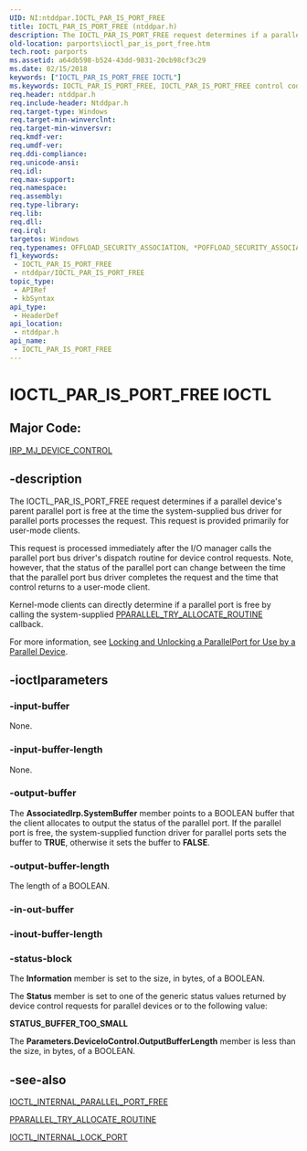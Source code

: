 ```yaml
---
UID: NI:ntddpar.IOCTL_PAR_IS_PORT_FREE
title: IOCTL_PAR_IS_PORT_FREE (ntddpar.h)
description: The IOCTL_PAR_IS_PORT_FREE request determines if a parallel device's parent parallel port is free at the time the system-supplied bus driver for parallel ports processes the request.
old-location: parports\ioctl_par_is_port_free.htm
tech.root: parports
ms.assetid: a64db598-b524-43dd-9831-20cb98cf3c29
ms.date: 02/15/2018
keywords: ["IOCTL_PAR_IS_PORT_FREE IOCTL"]
ms.keywords: IOCTL_PAR_IS_PORT_FREE, IOCTL_PAR_IS_PORT_FREE control code [Parallel Ports], cisspd_3f8c9a8d-225c-48cc-b504-235c79037f99.xml, ntddpar/IOCTL_PAR_IS_PORT_FREE, parports.ioctl_par_is_port_free
req.header: ntddpar.h
req.include-header: Ntddpar.h
req.target-type: Windows
req.target-min-winverclnt: 
req.target-min-winversvr: 
req.kmdf-ver: 
req.umdf-ver: 
req.ddi-compliance: 
req.unicode-ansi: 
req.idl: 
req.max-support: 
req.namespace: 
req.assembly: 
req.type-library: 
req.lib: 
req.dll: 
req.irql: 
targetos: Windows
req.typenames: OFFLOAD_SECURITY_ASSOCIATION, *POFFLOAD_SECURITY_ASSOCIATION
f1_keywords:
 - IOCTL_PAR_IS_PORT_FREE
 - ntddpar/IOCTL_PAR_IS_PORT_FREE
topic_type:
 - APIRef
 - kbSyntax
api_type:
 - HeaderDef
api_location:
 - ntddpar.h
api_name:
 - IOCTL_PAR_IS_PORT_FREE
---
```


# IOCTL_PAR_IS_PORT_FREE IOCTL


##  Major Code:


[IRP_MJ_DEVICE_CONTROL](/windows-hardware/drivers/kernel/irp-mj-device-control)


## -description

The IOCTL_PAR_IS_PORT_FREE request determines if a parallel device's parent parallel port is free at the time the system-supplied bus driver for parallel ports processes the request. This request is provided primarily for user-mode clients.

This request is processed immediately after the I/O manager calls the parallel port bus driver's dispatch routine for device control requests. Note, however, that the status of the parallel port can change between the time that the parallel port bus driver completes the request and the time that control returns to a user-mode client.

Kernel-mode clients can directly determine if a parallel port is free by calling the system-supplied <a href="..\parallel\nc-parallel-pparallel_try_allocate_routine.md">PPARALLEL_TRY_ALLOCATE_ROUTINE</a> callback.

For more information, see <a href="/previous-versions/ff544195(v=vs.85)">Locking and Unlocking a ParallelPort for Use by a Parallel Device</a>.

## -ioctlparameters

### -input-buffer

None.

### -input-buffer-length

None.

### -output-buffer

The <b>AssociatedIrp.SystemBuffer</b> member points to a BOOLEAN buffer that the client allocates to output the status of the parallel port. If the parallel port is free, the system-supplied function driver for parallel ports sets the buffer to <b>TRUE</b>, otherwise it sets the buffer to <b>FALSE</b>.

### -output-buffer-length

The length of a BOOLEAN.

### -in-out-buffer

### -inout-buffer-length

### -status-block

The <b>Information</b> member is set to the size, in bytes, of a BOOLEAN.

The <b>Status</b> member is set to one of the generic status values returned by device control requests for parallel devices or to the following value:




**STATUS_BUFFER_TOO_SMALL**

The <b>Parameters.DeviceIoControl.OutputBufferLength</b> member is less than the size, in bytes, of a BOOLEAN.

## -see-also

<a href="..\parallel\ni-parallel-ioctl_internal_parallel_port_free.md">IOCTL_INTERNAL_PARALLEL_PORT_FREE</a>



<a href="..\parallel\nc-parallel-pparallel_try_allocate_routine.md">PPARALLEL_TRY_ALLOCATE_ROUTINE</a>



<a href="..\parallel\ni-parallel-ioctl_internal_lock_port.md">IOCTL_INTERNAL_LOCK_PORT</a>